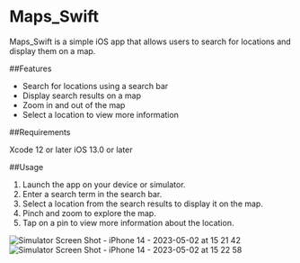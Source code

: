 # Maps_Swift

Maps_Swift is a simple iOS app that allows users to search for locations and display them on a map.


##Features

- Search for locations using a search bar
- Display search results on a map
- Zoom in and out of the map
- Select a location to view more information


##Requirements

Xcode 12 or later
iOS 13.0 or later

##Usage

1. Launch the app on your device or simulator.
2. Enter a search term in the search bar.
3. Select a location from the search results to display it on the map.
4. Pinch and zoom to explore the map.
5. Tap on a pin to view more information about the location.

![Simulator Screen Shot - iPhone 14 - 2023-05-02 at 15 21 42](https://user-images.githubusercontent.com/46928016/235664666-e172ca8f-305b-4816-87c8-6c05de0981bb.png)
![Simulator Screen Shot - iPhone 14 - 2023-05-02 at 15 22 58](https://user-images.githubusercontent.com/46928016/235664922-5a980576-92f4-4899-8535-2c054059e08e.png)
